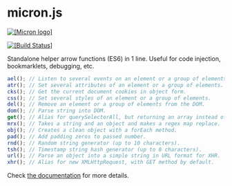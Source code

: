 # micron.js

[![[Micron logo]](https://cdn.rawgit.com/vangware/micron/master/logo.svg)](https://vangware.com)

[![[Build Status]](https://img.shields.io/travis/vangware/micron.svg?style=flat-square)](https://travis-ci.org/vangware/micron)

Standalone helper arrow functions (ES6) in 1 line. Useful for code injection, bookmarklets, debugging, etc.

```javascript
ael(); // Listen to several events on an element or a group of elements.
atr(); // Set several attributes of an element or a group of elements.
cks(); // Get the current document cookies in object form.
css(); // Set several styles of an element or a group of elements.
del(); // Remove an element or a group of elements from the DOM.
dom(); // Parse string into DOM.
get(); // Alias for querySelectorAll, but returning an array instead of a nodeList.
mrx(); // Takes a string and an object and makes a regex map replace.
obj(); // Creates a clean object with a forEach method.
pad(); // Add padding zeros to passed number.
rnd(); // Random string generator (up to 10 characters).
tsh(); // Timestamp string hash generator (up to 8 characters).
url(); // Parse an object into a simple string in URL format for XHR.
xhr(); // Alias for new XMLHttpRequest, with GET method by default.
```

Check [the documentation](DOCUMENTATION.md) for more details.
